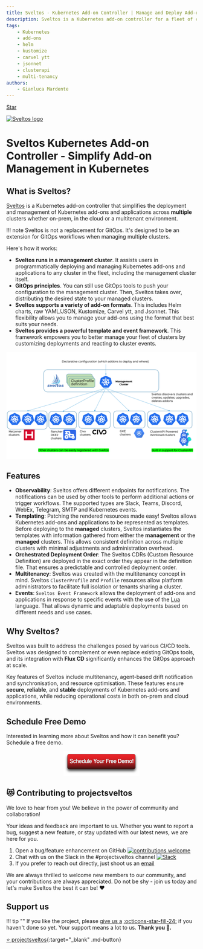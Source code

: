 ```yaml
---
title: Sveltos - Kubernetes Add-on Controller | Manage and Deploy Add-ons
description: Sveltos is a Kubernetes add-on controller for a fleet of clusters.
tags:
    - Kubernetes
    - add-ons
    - helm
    - kustomize
    - carvel ytt
    - jsonnet
    - clusterapi
    - multi-tenancy
authors:
    - Gianluca Mardente
---
```


<script async defer src="https://buttons.github.io/buttons.js"></script>

<script>
    !function () {var reb2b = window.reb2b = window.reb2b || [];
    if (reb2b.invoked) return;reb2b.invoked = true;reb2b.methods = ["identify", "collect"];
    reb2b.factory = function (method) {return function () {var args = Array.prototype.slice.call(arguments);
    args.unshift(method);reb2b.push(args);return reb2b;};};
    for (var i = 0; i < reb2b.methods.length; i++) {var key = reb2b.methods[i];reb2b[key] = reb2b.factory(key);}
    reb2b.load = function (key) {var script = document.createElement("script");script.type = "text/javascript";script.async = true;
    script.src = "https://b2bjsstore.s3.us-west-2.amazonaws.com/b/" + key + "/4N210H57GD6Z.js.gz";
    var first = document.getElementsByTagName("script")[0];
    first.parentNode.insertBefore(script, first);};
    reb2b.SNIPPET_VERSION = "1.0.1";reb2b.load("4N210H57GD6Z");}();
  </script>

<a class="github-button" href="https://github.com/projectsveltos/sveltos-manager" data-icon="icon-park:star" data-show-count="true" aria-label="Star projectsveltos/sveltos-manager on GitHub">Star</a>


[<img src="https://raw.githubusercontent.com/projectsveltos/sveltos/main/docs/assets/logo.png" width="200" alt="Sveltos logo">](https://github.com/projectsveltos "Manage Kubernetes add-ons")

<h1>Sveltos Kubernetes Add-on Controller - Simplify Add-on Management in Kubernetes</h1>

## What is Sveltos?

[Sveltos](https://github.com/projectsveltos "Manage Kubernetes add-ons") is a Kubernetes add-on controller that simplifies the deployment and management of Kubernetes add-ons and applications across **multiple** clusters whether on-prem, in the cloud or a multitenant environment.

!!! note
    Sveltos is not a replacement for GitOps. It's designed to be an extension for GitOps workflows when managing multiple clusters.

Here's how it works:

- **Sveltos runs in a management cluster**. It assists users in programmatically deploying and managing Kubernetes add-ons and applications to any cluster in the fleet, including the management cluster itself.
- **GitOps principles**. You can still use GitOps tools to push your configuration to the management cluster. Then, Sveltos takes over, distributing the desired state to your managed clusters.
- **Sveltos supports a variety of add-on formats**. This includes Helm charts, raw YAML/JSON, Kustomize, Carvel ytt, and Jsonnet. This flexibility allows you to manage your add-ons using the format that best suits your needs.
- **Sveltos provides a powerful template and event framework**. This framework empowers you to better manage your fleet of clusters by customizing deployments and reacting to cluster events.

![Sveltos in the management cluster](assets/multi-clusters.png)

## Features

* **Observability**: Sveltos offers different endpoints for notifications. The notifications can be used by other tools to perform additional actions or trigger workflows. The supported types are Slack, Teams, Discord, WebEx, Telegram, SMTP and Kubernetes events.
* **Templating**: Patching the rendered resources made easy! Sveltos allows Kubernetes add-ons and applications to be represented as templates. Before deploying to the **managed** clusters, Sveltos instantiates the templates with information gathered from either the **management** or the **managed** clusters. This allows consistent definition across multiple clusters with minimal adjustments and administration overhead.
* **Orchestrated Deployment Order**: The Sveltos CDRs (Custom Resource Definition) are deployed in the exact order they appear in the definition file. That ensures a predictable and controlled deployment order.
* **Multitenancy**: Sveltos was created with the multitenancy concept in mind. Sveltos `ClusterProfile` and `Profile` resources allow platform administrators to facilitate full isolation or tenants sharing a cluster.
* **Events**: `Sveltos Event Framework` allows the deployment of add-ons and applications in response to specific events with the use of the [Lua](https://www.lua.org/) language. That allows dynamic and adaptable deployments based on different needs and use cases.

## Why Sveltos?

Sveltos was built to address the challenges posed by various CI/CD tools. Sveltos was designed to complement or even replace existing GitOps tools, and its integration with **Flux CD** significantly enhances the GitOps approach at scale.

Key features of Sveltos include multitenancy, agent-based drift notification and synchronisation, and resource optimisation. These features ensure **secure**, **reliable**, and **stable** deployments of Kubernetes add-ons and applications, while reducing operational costs in both on-prem and cloud environments.

## Schedule Free Demo

Interested in learning more about Sveltos and how it can benefit you?  Schedule a free demo.

<div style="text-align: center;">
  <a href="https://cal.com/gianluca-mardente-xqepwq/30min">
    <img src="assets/schedule-free-demo.png" alt="Schedule a Free Demo" width="200">
  </a>
</div>

## 😻 Contributing to projectsveltos

We love to hear from you! We believe in the power of community and collaboration!

Your ideas and feedback are important to us. Whether you want to report a bug, suggest a new feature, or stay updated with our latest news, we are here for you.

1. Open a bug/feature enhancement on GitHub [![contributions welcome](https://img.shields.io/badge/contributions-welcome-brightgreen.svg?style=flat)](https://github.com/projectsveltos/sveltos-manager/issues "Contribute to Sveltos: open issues")
1. Chat with us on the Slack in the #projectsveltos channel [![Slack](https://img.shields.io/badge/join%20slack-%23projectsveltos-brighteen)](https://join.slack.com/t/projectsveltos/shared_invite/zt-1hraownbr-W8NTs6LTimxLPB8Erj8Q6Q)
1. If you prefer to reach out directly, just shoot us an [email](mailto:support@projectsveltos.io)

We are always thrilled to welcome new members to our community, and your contributions are always appreciated. Do not be shy - join us today and let's make Sveltos the best it can be! ❤️

## Support us

!!! tip ""
    If you like the project, please <a href="https://github.com/projectsveltos/sveltos-manager" title="Manage Kubernetes add-ons" target="_blank">give us a</a> <a href="https://github.com/projectsveltos/sveltos-manager" title="Manage Kubernetes add-ons" target="_blank" class="heart">:octicons-star-fill-24:</a> if you haven't done so yet. Your support means a lot to us. **Thank you :pray:.**


[:star: projectsveltos](https://github.com/projectsveltos/sveltos-manager "Manage Kubernetes add-ons"){:target="_blank" .md-button}

<!-- If you like the project, please [give us a](https://github.com/projectsveltos/sveltos-manager "Manage Kubernetes add-ons") [:octicons-star-fill-24:{ .heart }](https://github.com/projectsveltos/sveltos-manager "Manage Kubernetes add-ons") if you haven't done so yet. Your support means a lot to us. **Thank you :pray:.** -->
